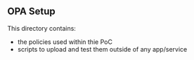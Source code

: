## OPA Setup

This directory contains:

- the policies used within thie PoC
- scripts to upload and test them outside of any app/service
